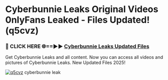 # Cyberbunnie Leaks Original Videos 0nlyFans Leaked - Files Updated! (q5cvz)

<h3>🔴 CLICK HERE 🌐==►► <a href="https://tinyurl.com/2jnfzry5" rel="nofollow">Cyberbunnie Leaks Updated Files</a></h3>

Get Cyberbunnie Leaks and all content. Now you can access all videos and pictures of Cyberbunnie Leaks. New Updated Files 2025!

[![q5cvz](https://i.imgur.com/GyGTBgg.gif)](https://tinyurl.com/2jnfzry5)
cyberbunnie leak
